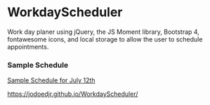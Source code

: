 # WorkdayScheduler
Work day planer using jQuery, the JS Moment library, Bootstrap 4, fontawesome icons, and local storage to allow the user to schedule appointments.


### Sample Schedule
[Sample Schedule for July 12th](Assets/sampleSchedule.png)


https://jodoedjr.github.io/WorkdayScheduler/